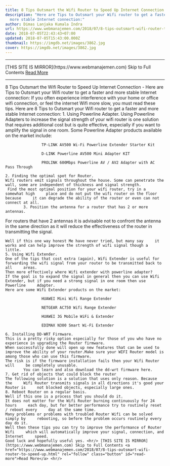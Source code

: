 ```yaml
---
title: 8 Tips Outsmart the Wifi Router to Speed Up Internet Connection
description: "Here are Tips to Outsmart your Wifi router to get a faster and
  more stable Internet connection:"
author: Dimas Lanjaka Kumala Indra
url: https://www.webmanajemen.com/2018/07/8-tips-outsmart-wifi-router-to-speed-up.html
date: 2018-07-05T22:43:43+07:00
updated: 2018-07-05T15:43:00.000Z
thumbnail: https://imgdb.net/images/3862.jpg
cover: https://imgdb.net/images/3862.jpg
---
```


<hr/> [THIS SITE IS MIRROR](https://www.webmanajemen.com) Skip to Full Contents <a href="https://www.webmanajemen.com/2018/07/8-tips-outsmart-wifi-router-to-speed-up.html" rel="follow" class="button" id="read-more">Read More</a> <hr/> 8 Tips Outsmart the Wifi Router to Speed Up Internet Connection - Here are Tips to Outsmart your Wifi router to get a faster and more stable Internet connection: If you often experience interference with your home or office wifi connection, or feel the internet Wifi more slow, you must read these tips.
    Here are 8 Tips to Outsmart your Wifi router to get a faster and more     stable Internet connection: 
    1. Using Powerline Adapter.
    Using Powerline Adapters to increase the signal strength of your wifi     router is one solution that requires additional cost but is quite     effective, especially if you want to amplify the signal in one room. 
    Some Powerline Adapter products available on the market include: 
    
                    TP-LINK AV500 Wi-Fi Powerline Extender Starter Kit             
    
                    D-LINK Powerline AV500 Mini Adapter KIT             
    
                    PROLINK 600Mbps Powerline AV / AV2 Adapter with AC Pass Through             
 
    2. Finding the optimal spot for Router.
    Wifi routers emit signals throughout the house. Some can penetrate the     wall, some are independent of thickness and signal strength. 
     Find the most optimal position for your wifi router, try in a somewhat high     place and do not put the wifi router on the floor because     it can degrade the ability of the router or even can not connect at all. 
            3. Position the antenna for a router that has 2 or more antennas.     
For routers that have 2 antennas it is advisable not to    confront the antenna in the same direction as it will     reduce the effectiveness of the router in transmitting the signal. 

    Well if this one way honest Me have never tried, but many say     it works and can help improve the strength of wifi signal though a little. 
    5. Using Wifi Extender.
    One of the tips that cost extra (again), Wifi Extender is useful for     forwarding the wifi signal from your router to be transmitted back to all     areas. 
    Then more effectively where Wifi extender with powerline adapter? 
    If the goal is to expand the signal in general then you can use Wifi     Extender, but if you need a strong signal in one room then use Powerline     Adapter. 
    Here are some Wifi Extender products on the market: 
    
                    HUAWEI Mini Wifi Range Extender             
    
                    NETGEAR AC750 Wifi Range Extender             
    
                    HUAWEI 3G Mobile WiFi & Extender             
    
                    EDIMAX N300 Smart Wi-Fi Extender             

    6. Installing DD-WRT Firmware.
    This is a pretty risky option especially for those of you who have no     experience in upgrading the Router firmware. 
    When successfully done will open up new features that can be used to     improve the ability of your router.Make sure your WIFI Router model is     among those who can use this firmware. 
    The risk is if the firmware installation fails then your Wifi Router will     be completely unusable. 
            You can learn and also download the dd-wrt firmware here.     
    7. Get rid of objects that could block the router
    The following solution is a solution that uses only reason. Because the     Wifi Router transmits signals in all directions it's good your Router is     not blocked objects, especially large ones. 
    8. Reboot Router on a regular basis.
    Well if this one is a process that you should do it. 
    It does not matter for the Wifi Router burning continuously for 24 hours     each day, but for better performance try to routinely reset / reboot every     day at the same time. 
    Many problems or problems with troubled Router Wifi can be solved simply by     rebooting, so before the problem occurs routinely every day do it. 
    Well then these tips you can try to improve the performance of Router Wifi     which will automatically improve your signal, connection, and Internet     speed. 
    Good luck and hopefully useful yes. <hr/> [THIS SITE IS MIRROR](https://www.webmanajemen.com) Skip to Full Contents <a href="https://www.webmanajemen.com/2018/07/8-tips-outsmart-wifi-router-to-speed-up.html" rel="follow" class="button" id="read-more">Read More</a> <hr/>